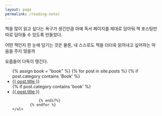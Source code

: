```yaml
---
layout: page
permalink: /reading-note/
---
```


책을 많이 읽고 싶다는 욕구가 생긴만큼
아예 독서 페이지를 제대로 담아둬
책 포스팅만 따로 담아둘 수 있도록 만들었다.

어떤 책인지 한 눈에 담기는 것은 물론,
내 스스로도 책을 더더욱 읽어내고 싶어하는 마음을 주지 않을까

요즘들어 다독이 땡긴다.

<div class="wrapper-reading-note">
    <ul class="book-list">
    {% assign book = "book" %}
            {% for post in site.posts %}
                {% if post.category contains 'Book' %}
               <li><a href="{{ post.url | prepand : site.baseurl}}"> {{ post.title }} </a></li>
                {% if post.category contains 'book' %}
               <li><a href="{{ post.url | prepand : site.baseurl}}"> {{ post.title }} </a></li>
                
                {% endif%}
            {% endfor %}
    </ul>
</div>
     